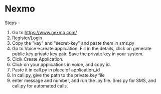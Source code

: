 # Nexmo
Steps - 
1) Go to https://www.nexmo.com/
2) Register/Login 
3) Copy the "key" and "secret-key" and paste them in sms.py
4) Go to Voice->create application. Fill in the details, click on generate public key private key pair. Save the private key in your system.
5) Clcik Create Application.
6) Click on your applications in voice, and copy id.
7) Paste it in call.py in place of application_id
8) In call.py, give the path to the private.key file
9) enter message and number, and run the .py file. Sms.py for SMS, and call.py for automated calls.

